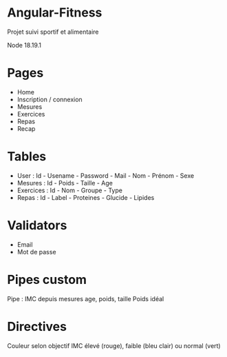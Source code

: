 # Angular-Fitness
Projet suivi sportif et alimentaire 

Node 18.19.1


# Pages

- Home 
- Inscription / connexion 
- Mesures 
- Exercices 
- Repas 
- Recap 



# Tables 

- User : Id - Usename - Password - Mail - Nom - Prénom - Sexe
- Mesures : Id - Poids - Taille - Age 
- Exercices : Id - Nom - Groupe - Type 
- Repas : Id - Label - Proteines - Glucide - Lipides 

# Validators 
- Email 
- Mot de passe 

# Pipes custom 
Pipe : IMC depuis mesures age, poids, taille
 	Poids idéal 

# Directives
Couleur selon objectif IMC élevé (rouge), faible (bleu clair) ou normal (vert)